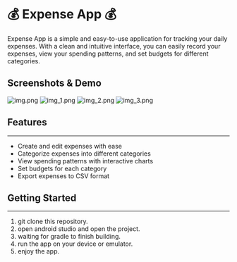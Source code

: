 # 💰 Expense App 💰

Expense App is a simple and easy-to-use application for tracking your daily expenses. With a clean and intuitive interface, you can easily record your expenses, view your spending patterns, and set budgets for different categories.

## Screenshots & Demo

![img.png](doc/image/img.png)
![img_1.png](doc/image/img_1.png)
![img_2.png](doc/image/img_2.png)
![img_3.png](doc/image/img_3.png)

## Features

---

- Create and edit expenses with ease
- Categorize expenses into different categories
- View spending patterns with interactive charts
- Set budgets for each category
- Export expenses to CSV format


## Getting Started

---

1. git clone this repository.
2. open android studio and open the project.
3. waiting for gradle to finish building.
4. run the app on your device or emulator.
5. enjoy the app.
